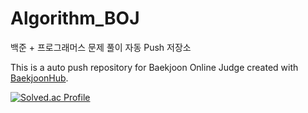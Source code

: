# Algorithm_BOJ

백준 + 프로그래머스 문제 풀이 자동 Push 저장소

This is a auto push repository for Baekjoon Online Judge created with [BaekjoonHub](https://github.com/BaekjoonHub/BaekjoonHub).

[![Solved.ac Profile](http://mazassumnida.wtf/api/v2/generate_badge?boj=백준아이디)](https://solved.ac/we072200/)
